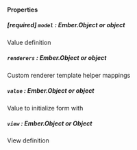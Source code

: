 #### Properties

##### **[required]** `model` : *Ember.Object or object*

Value definition


##### `renderers` : *Ember.Object or object*

Custom renderer template helper mappings

##### `value` : *Ember.Object or object*

Value to initialize form with

##### `view` : *Ember.Object or Object*

View definition
